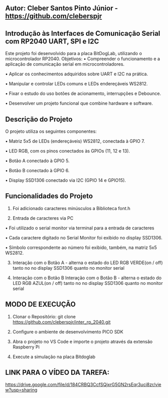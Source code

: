 ## Autor: Cleber Santos Pinto Júnior - https://github.com/cleberspjr

## Introdução às Interfaces de Comunicação Serial com RP2040 UART, SPI e I2C
Este projeto foi desenvolvido para a placa BitDogLab, utilizando o microcontrolador RP2040. 
Objetivos: 
• Compreender o funcionamento e a aplicação de comunicação serial em microcontroladores.

• Aplicar os conhecimentos adquiridos sobre UART e I2C na prática.

• Manipular e controlar LEDs comuns e LEDs endereçáveis WS2812.

• Fixar o estudo do uso botões de acionamento, interrupções e Debounce.

• Desenvolver um projeto funcional que combine hardware e software.

## Descrição do Projeto
O projeto utiliza os seguintes componentes:

• Matriz 5x5 de LEDs (endereçáveis) WS2812, conectada à GPIO 7.

• LED RGB, com os pinos conectados às GPIOs (11, 12 e 13).

• Botão A conectado à GPIO 5.

• Botão B conectado à GPIO 6.

• Display SSD1306 conectado via I2C (GPIO 14 e GPIO15).

## Funcionalidades do Projeto

1. Foi adicionado caracteres minúsculos a Biblioteca font.h

2. Entrada de caracteres via PC
   
• Foi utilizado o serial monitor via terminal para a entrada de caracteres

• Cada caractere digitado no Serial Monitor foi exibido no display SSD1306.

• Símbolo correspondente ao número foi exibido, também, na matriz 5x5 WS2812.

3. Interação com o Botão A - alterna o estado do LED RGB VERDE(on / off) tanto no no display
   SSD1306 quanto no monitor serial

4. Interação com o Botão B
Interação com o Botão B - alterna o estado do LED RGB AZUL(on / off) tanto no no display
   SSD1306 quanto no monitor serial

## MODO DE EXECUÇÃO

1. Clonar o Repositório: git clone https://github.com/cleberspjr/inter_rp_2040.git

2. Configure o ambiente de desenvolvimento PICO SDK

3. Abra o projeto no VS Code e importe o projeto através da extensão Raspberry Pi 

4. Execute a simulação na placa Bitdoglab


## LINK PARA O VÍDEO DA TAREFA: 

https://drive.google.com/file/d/184CRBQ3CcfSQjxrG5GN2rsEqr3uci8zr/view?usp=sharing
